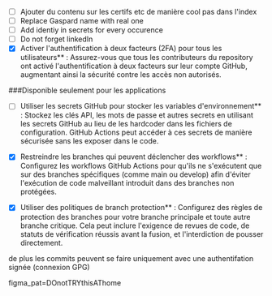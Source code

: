 - [ ] Ajouter du contenu sur les certifs etc de manière cool pas dans l'index
- [ ] Replace Gaspard name with real one
- [ ] Add identiy in secrets for every occurence 
- [ ] Do not forget linkedIn
- [x] Activer l'authentification à deux facteurs (2FA) pour tous les utilisateurs** : Assurez-vous que tous les contributeurs du repository ont activé l'authentification à deux facteurs sur leur compte GitHub, augmentant ainsi la sécurité contre les accès non autorisés.

###Disponible seulement pour les applications

- [ ] Utiliser les secrets GitHub pour stocker les variables d'environnement** : Stockez les clés API, les mots de passe et autres secrets en utilisant les secrets GitHub au lieu de les hardcoder dans les fichiers de configuration. GitHub Actions peut accéder à ces secrets de manière sécurisée sans les exposer dans le code.

- [x] Restreindre les branches qui peuvent déclencher des workflows** : Configurez les workflows GitHub Actions pour qu'ils ne s'exécutent que sur des branches spécifiques (comme main ou develop) afin d'éviter l'exécution de code malveillant introduit dans des branches non protégées.

- [x] Utiliser des politiques de branch protection** : Configurez des règles de protection des branches pour votre branche principale et toute autre branche critique. Cela peut inclure l'exigence de revues de code, de statuts de vérification réussis avant la fusion, et l'interdiction de pousser directement.

de plus les commits peuvent se faire uniquement avec une authentifation signée (connexion GPG)

figma_pat=DOnotTRYthisAThome